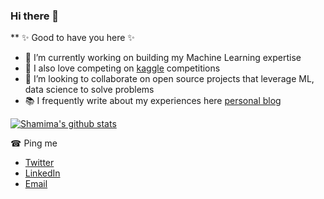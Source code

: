 ### Hi there 👋


** ✨ Good to have you here ✨ 

- 🔭 I’m currently working on building my Machine Learning expertise
- 🌱 I also love competing on [kaggle](https://www.kaggle.com/shamimahossain) competitions 
- 👯 I’m looking to collaborate on open source projects that leverage ML, data science to solve problems
- 📚 I frequently write about my experiences here [personal blog](https://github.com/silvererudite)

[![Shamima's github stats](https://github-readme-stats.vercel.app/api?username=silvererudite&count_private=true&show_icons=true&theme=radical&hide_rank=false)](https://github.com/anuraghazra/github-readme-stats)

☎ Ping me 
- [Twitter](https://twitter.com/ShamimaHossai13)
- [LinkedIn](https://www.linkedin.com/in/shamima-hossain-127454199/)
- [Email](shamima2hossain@gmail.com)
